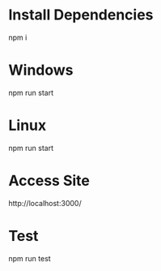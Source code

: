 
# Install Dependencies

npm i

# Windows

npm run start

# Linux
npm run start

# Access Site
http://localhost:3000/





# Test

npm run test
